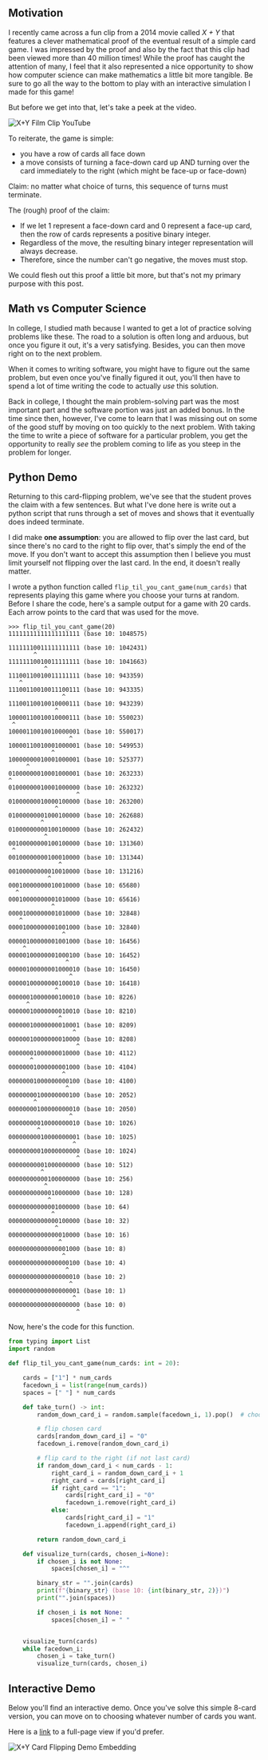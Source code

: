 ## Motivation
I recently came across a fun clip from a 2014 movie called _X + Y_ that features a clever mathematical
proof of the eventual result of a simple card game. I was impressed by the proof and also
by the fact that this clip had been viewed more than 40 million times!
While the proof has caught the attention of many, I feel that it also
represented a nice opportunity to show how computer science can make mathematics
a little bit more tangible. Be sure to go all the way to the bottom to play with an interactive
simulation I made for this game!

But before we get into that, let's take a peek at the video.

![X+Y Film Clip YouTube](embedding/x+y-youtube-iframe)

To reiterate, the game is simple:
* you have a row of cards all face down
* a move consists of turning a face-down card up AND turning over the card immediately to the right (which might be face-up or face-down)

Claim: no matter what choice of turns, this sequence of turns must terminate.

The (rough) proof of the claim:
* If we let 1 represent a face-down card and 0 represent a face-up card, then the row of cards
represents a positive binary integer.
* Regardless of the move, the resulting binary integer representation will always decrease.
* Therefore, since the number can't go negative, the moves must stop.

We could flesh out this proof a little bit more, but that's not my primary purpose with this post.

## Math vs Computer Science
In college, I studied math because I wanted to get a lot of practice solving problems like these.
The road to a solution is often long and arduous, but once you figure it out, it's a very satisfying.
Besides, you can then move right on to the next problem.

When it comes to writing software, you might have to figure out the same problem, but even once
you've finally figured it out, you'll then have to spend a lot of time writing the code to actually
_use_ this solution.

Back in college, I thought the main problem-solving part was the most important part and the software
portion was just an added bonus. In the time since then, however, I've come to learn that I was missing out
on some of the good stuff by moving on too quickly to the next problem. With taking the time to
write a piece of software for a particular problem, you get the opportunity to really _see_ the
problem coming to life as you steep in the problem for longer.

## Python Demo
Returning to this card-flipping problem, we've see that the student proves the claim with a
few sentences. But what I've done here is write out a python script that runs through
a set of moves and shows that it eventually does indeed terminate.

I did make **one assumption**: you are allowed to flip over the last card, but since there's
no card to the right to flip over, that's simply the end of the move. If you don't want to
accept this assumption then I believe you must limit yourself not flipping over the last card.
In the end, it doesn't really matter.

I wrote a python function called `flip_til_you_cant_game(num_cards)` that represents playing this
game where you choose your turns at random.
Before I share the code, here's a sample output for a game with 20 cards.
Each arrow points to the card that was used for the move.

```console
>>> flip_til_you_cant_game(20)
11111111111111111111 (base 10: 1048575)

11111110011111111111 (base 10: 1042431)
       ^            
11111110010011111111 (base 10: 1041663)
          ^         
11100110010011111111 (base 10: 943359)
   ^                
11100110010011100111 (base 10: 943335)
               ^    
11100110010010000111 (base 10: 943239)
             ^      
10000110010010000111 (base 10: 550023)
 ^                  
10000110010010000001 (base 10: 550017)
                 ^  
10000110010001000001 (base 10: 549953)
            ^       
10000000010001000001 (base 10: 525377)
     ^              
01000000010001000001 (base 10: 263233)
^                   
01000000010001000000 (base 10: 263232)
                   ^
01000000010000100000 (base 10: 263200)
             ^      
01000000001000100000 (base 10: 262688)
         ^          
01000000000100100000 (base 10: 262432)
          ^         
00100000000100100000 (base 10: 131360)
 ^                  
00100000000100010000 (base 10: 131344)
              ^     
00100000000010010000 (base 10: 131216)
           ^        
00010000000010010000 (base 10: 65680)
  ^                 
00010000000001010000 (base 10: 65616)
            ^       
00001000000001010000 (base 10: 32848)
   ^                
00001000000001001000 (base 10: 32840)
               ^    
00000100000001001000 (base 10: 16456)
    ^               
00000100000001000100 (base 10: 16452)
                ^   
00000100000001000010 (base 10: 16450)
                 ^  
00000100000000100010 (base 10: 16418)
             ^      
00000010000000100010 (base 10: 8226)
     ^              
00000010000000010010 (base 10: 8210)
              ^     
00000010000000010001 (base 10: 8209)
                  ^
00000010000000010000 (base 10: 8208)
                   ^
00000001000000010000 (base 10: 4112)
      ^             
00000001000000001000 (base 10: 4104)
               ^    
00000001000000000100 (base 10: 4100)
                ^   
00000000100000000100 (base 10: 2052)
       ^            
00000000100000000010 (base 10: 2050)
                 ^  
00000000010000000010 (base 10: 1026)
        ^           
00000000010000000001 (base 10: 1025)
                  ^
00000000010000000000 (base 10: 1024)
                   ^
00000000001000000000 (base 10: 512)
         ^          
00000000000100000000 (base 10: 256)
          ^         
00000000000010000000 (base 10: 128)
           ^        
00000000000001000000 (base 10: 64)
            ^       
00000000000000100000 (base 10: 32)
             ^      
00000000000000010000 (base 10: 16)
              ^     
00000000000000001000 (base 10: 8)
               ^    
00000000000000000100 (base 10: 4)
                ^   
00000000000000000010 (base 10: 2)
                 ^  
00000000000000000001 (base 10: 1)
                  ^
00000000000000000000 (base 10: 0)
                   ^
```

Now, here's the code for this function.
```python
from typing import List
import random

def flip_til_you_cant_game(num_cards: int = 20):

    cards = ["1"] * num_cards
    facedown_i = list(range(num_cards))
    spaces = [" "] * num_cards

    def take_turn() -> int:
        random_down_card_i = random.sample(facedown_i, 1).pop()  # choose random down card

        # flip chosen card
        cards[random_down_card_i] = "0"
        facedown_i.remove(random_down_card_i)

        # flip card to the right (if not last card)
        if random_down_card_i < num_cards - 1:
            right_card_i = random_down_card_i + 1
            right_card = cards[right_card_i]
            if right_card == "1":
                cards[right_card_i] = "0"
                facedown_i.remove(right_card_i)
            else:
                cards[right_card_i] = "1"
                facedown_i.append(right_card_i)

        return random_down_card_i

    def visualize_turn(cards, chosen_i=None):  
        if chosen_i is not None:
            spaces[chosen_i] = "^"

        binary_str = "".join(cards)
        print(f"{binary_str} (base 10: {int(binary_str, 2)})")
        print("".join(spaces))

        if chosen_i is not None:
            spaces[chosen_i] = " "


    visualize_turn(cards)
    while facedown_i:
        chosen_i = take_turn()
        visualize_turn(cards, chosen_i)
```

## Interactive Demo
Below you'll find an interactive demo. Once you've solve this simple 8-card version,
you can move on to choosing whatever number of cards you want.

Here is a [link](/assets/x_plus_y_demo/index.html) to a full-page view if you'd prefer.

![X+Y Card Flipping Demo Embedding](embedding/x+y-card-flipping-demo)
